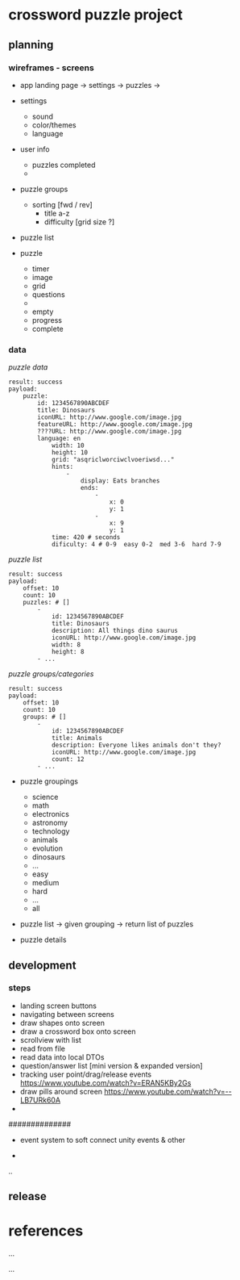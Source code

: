 # crossword puzzle project


## planning

### wireframes - screens

- app landing page
	-> settings
	-> puzzles
	-> 

- settings
	- sound
	- color/themes
	- language

- user info
	- puzzles completed
	- 

- puzzle groups
	- sorting [fwd / rev]
		- title a-z
		- difficulty [grid size ?]
		
- puzzle list

- puzzle
	- timer
	- image
	- grid
	- questions
	- 
	- empty
	- progress
	- complete



### data 

*puzzle data*
```
result: success
payload:
	puzzle:
		id: 1234567890ABCDEF
		title: Dinosaurs
		iconURL: http://www.google.com/image.jpg
		featureURL: http://www.google.com/image.jpg
		????URL: http://www.google.com/image.jpg
		language: en
			width: 10
			height: 10
			grid: "asqriclworciwclvoeriwsd..."
			hints:
				- 
					display: Eats branches
					ends:
						- 
							x: 0
							y: 1
						- 
							x: 9
							y: 1
			time: 420 # seconds
			dificulty: 4 # 0-9  easy 0-2  med 3-6  hard 7-9

```

*puzzle list*
```
result: success
payload:
	offset: 10
	count: 10
	puzzles: # []
		- 
			id: 1234567890ABCDEF
			title: Dinosaurs
			description: All things dino saurus
			iconURL: http://www.google.com/image.jpg
			width: 8
			height: 8
		- ...

```

*puzzle groups/categories*
```
result: success
payload:
	offset: 10
	count: 10
	groups: # []
		- 
			id: 1234567890ABCDEF
			title: Animals
			description: Everyone likes animals don't they?
			iconURL: http://www.google.com/image.jpg
			count: 12
		- ...

```

- puzzle groupings
	- science
	- math
	- electronics
	- astronomy
	- technology
	- animals
	- evolution
	- dinosaurs
	- ...
	- easy
	- medium
	- hard
	- ...
	- all

- puzzle list
	-> given grouping
	-> return list of puzzles
- puzzle details





## development



### steps
- landing screen buttons
- navigating between screens
- draw shapes onto screen
- draw a crossword box onto screen
- scrollview with list
- read from file
- read data into local DTOs
- question/answer list [mini version & expanded version]
- tracking user point/drag/release events
	https://www.youtube.com/watch?v=ERAN5KBy2Gs
- draw pills around screen
	https://www.youtube.com/watch?v=--LB7URk60A
- 

##############

- event system to soft connect unity events & other

- 
..




## release



# references


...

...